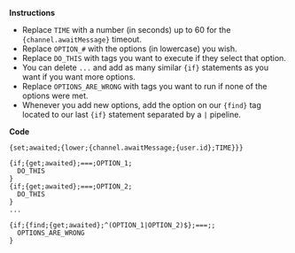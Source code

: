 **Instructions**
- Replace `TIME` with a number (in seconds) up to 60 for the `{channel.awaitMessage}` timeout.
- Replace `OPTION_#` with the options (in lowercase) you wish.
- Replace `DO_THIS` with tags you want to execute if they select that option.
- You can delete `...` and add as many similar `{if}` statements as you want if you want more options.
- Replace `OPTIONS_ARE_WRONG` with tags you want to run if none of the options were met.
- Whenever you add new options, add the option on our `{find}` tag located to our last
  `{if}` statement separated by a `|` pipeline.

**Code**
```
{set;awaited;{lower;{channel.awaitMessage;{user.id};TIME}}}

{if;{get;awaited};===;OPTION_1;
  DO_THIS
}
{if;{get;awaited};===;OPTION_2;
  DO_THIS
}
...

{if;{find;{get;awaited};^(OPTION_1|OPTION_2)$};===;;
  OPTIONS_ARE_WRONG
}
```

